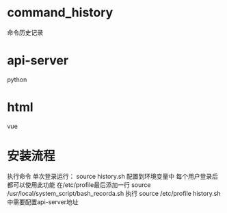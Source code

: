 # command_history
命令历史记录
# api-server
python
# html
vue
# 安装流程

 执行命令 单次登录运行：
 source history.sh 
 配置到环境变量中 每个用户登录后都可以使用此功能 在/etc/profile最后添加一行
 source /usr/local/system_script/bash_recorda.sh
 执行 source /etc/profile
 history.sh中需要配置api-server地址
